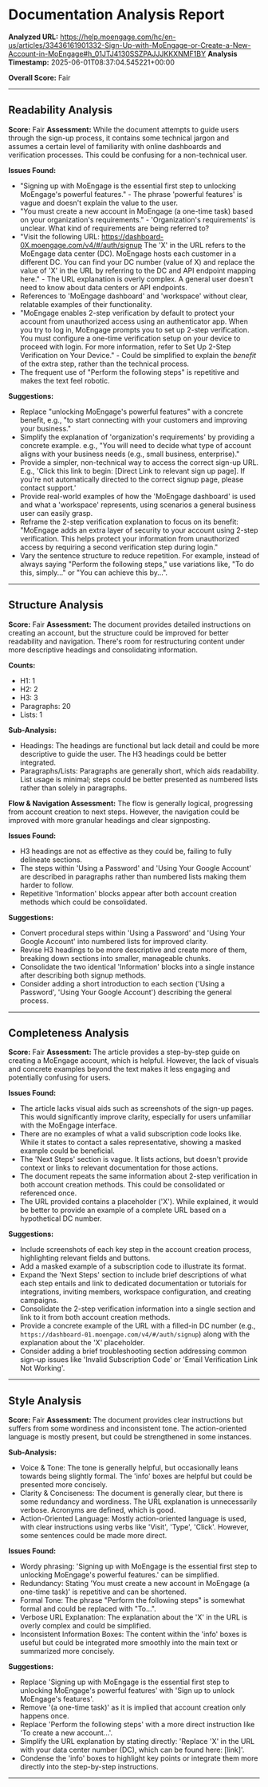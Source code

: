 # Documentation Analysis Report

**Analyzed URL:** https://help.moengage.com/hc/en-us/articles/33436161901332-Sign-Up-with-MoEngage-or-Create-a-New-Account-in-MoEngage#h_01JTJ4130SSZPAJJJKKXNMF1BY
**Analysis Timestamp:** 2025-06-01T08:37:04.545221+00:00

**Overall Score:** Fair

---

## Readability Analysis

**Score:** Fair
**Assessment:** While the document attempts to guide users through the sign-up process, it contains some technical jargon and assumes a certain level of familiarity with online dashboards and verification processes. This could be confusing for a non-technical user.

**Issues Found:**
- "Signing up with MoEngage is the essential first step to unlocking MoEngage's powerful features." - The phrase 'powerful features' is vague and doesn't explain the value to the user.
- "You must create a new account in MoEngage (a one-time task) based on your organization's requirements." - 'Organization's requirements' is unclear. What kind of requirements are being referred to?
- "Visit the following URL: https://dashboard-0X.moengage.com/v4/#/auth/signup The 'X' in the URL refers to the MoEngage data center (DC). MoEngage hosts each customer in a different DC. You can find your DC number (value of X) and replace the value of 'X' in the URL by referring to the DC and API endpoint mapping here." - The URL explanation is overly complex. A general user doesn't need to know about data centers or API endpoints.
- References to 'MoEngage dashboard' and 'workspace' without clear, relatable examples of their functionality.
- "MoEngage enables 2-step verification by default to protect your account from unauthorized access using an authenticator app. When you try to log in, MoEngage prompts you to set up 2-step verification. You must configure a one-time verification setup on your device to proceed with login. For more information, refer to Set Up 2-Step Verification on Your Device." - Could be simplified to explain the *benefit* of the extra step, rather than the technical process.
- The frequent use of "Perform the following steps" is repetitive and makes the text feel robotic.

**Suggestions:**
- Replace "unlocking MoEngage's powerful features" with a concrete benefit, e.g., "to start connecting with your customers and improving your business."
- Simplify the explanation of 'organization's requirements' by providing a concrete example. e.g., "You will need to decide what type of account aligns with your business needs (e.g., small business, enterprise)."
- Provide a simpler, non-technical way to access the correct sign-up URL. E.g., 'Click this link to begin: [Direct Link to relevant sign up page]. If you're not automatically directed to the correct signup page, please contact support.'
- Provide real-world examples of how the 'MoEngage dashboard' is used and what a 'workspace' represents, using scenarios a general business user can easily grasp.
- Reframe the 2-step verification explanation to focus on its benefit: "MoEngage adds an extra layer of security to your account using 2-step verification. This helps protect your information from unauthorized access by requiring a second verification step during login."
- Vary the sentence structure to reduce repetition. For example, instead of always saying "Perform the following steps," use variations like, "To do this, simply..." or "You can achieve this by...".

---

## Structure Analysis

**Score:** Fair
**Assessment:** The document provides detailed instructions on creating an account, but the structure could be improved for better readability and navigation. There's room for restructuring content under more descriptive headings and consolidating information.

**Counts:**
  - H1: 1
  - H2: 2
  - H3: 3
  - Paragraphs: 20
  - Lists: 1

**Sub-Analysis:**
  - Headings: The headings are functional but lack detail and could be more descriptive to guide the user. The H3 headings could be better integrated.
  - Paragraphs/Lists: Paragraphs are generally short, which aids readability. List usage is minimal; steps could be better presented as numbered lists rather than solely in paragraphs.

**Flow & Navigation Assessment:** The flow is generally logical, progressing from account creation to next steps. However, the navigation could be improved with more granular headings and clear signposting.

**Issues Found:**
- H3 headings are not as effective as they could be, failing to fully delineate sections.
- The steps within 'Using a Password' and 'Using Your Google Account' are described in paragraphs rather than numbered lists making them harder to follow.
- Repetitive 'Information' blocks appear after both account creation methods which could be consolidated.

**Suggestions:**
- Convert procedural steps within 'Using a Password' and 'Using Your Google Account' into numbered lists for improved clarity.
- Revise H3 headings to be more descriptive and create more of them, breaking down sections into smaller, manageable chunks.
- Consolidate the two identical 'Information' blocks into a single instance after describing both signup methods.
- Consider adding a short introduction to each section ('Using a Password', 'Using Your Google Account') describing the general process.

---

## Completeness Analysis

**Score:** Fair
**Assessment:** The article provides a step-by-step guide on creating a MoEngage account, which is helpful. However, the lack of visuals and concrete examples beyond the text makes it less engaging and potentially confusing for users.

**Issues Found:**
- The article lacks visual aids such as screenshots of the sign-up pages. This would significantly improve clarity, especially for users unfamiliar with the MoEngage interface.
- There are no examples of what a valid subscription code looks like. While it states to contact a sales representative, showing a masked example could be beneficial.
- The 'Next Steps' section is vague. It lists actions, but doesn't provide context or links to relevant documentation for those actions.
- The document repeats the same information about 2-step verification in both account creation methods. This could be consolidated or referenced once.
- The URL provided contains a placeholder ('X'). While explained, it would be better to provide an example of a complete URL based on a hypothetical DC number.

**Suggestions:**
- Include screenshots of each key step in the account creation process, highlighting relevant fields and buttons.
- Add a masked example of a subscription code to illustrate its format.
- Expand the 'Next Steps' section to include brief descriptions of what each step entails and link to dedicated documentation or tutorials for integrations, inviting members, workspace configuration, and creating campaigns.
- Consolidate the 2-step verification information into a single section and link to it from both account creation methods.
- Provide a concrete example of the URL with a filled-in DC number (e.g., `https://dashboard-01.moengage.com/v4/#/auth/signup`) along with the explanation about the 'X' placeholder.
- Consider adding a brief troubleshooting section addressing common sign-up issues like 'Invalid Subscription Code' or 'Email Verification Link Not Working'.

---

## Style Analysis

**Score:** Fair
**Assessment:** The document provides clear instructions but suffers from some wordiness and inconsistent tone. The action-oriented language is mostly present, but could be strengthened in some instances.

**Sub-Analysis:**
  - Voice & Tone: The tone is generally helpful, but occasionally leans towards being slightly formal. The 'info' boxes are helpful but could be presented more concisely.
  - Clarity & Conciseness: The document is generally clear, but there is some redundancy and wordiness. The URL explanation is unnecessarily verbose. Acronyms are defined, which is good.
  - Action-Oriented Language: Mostly action-oriented language is used, with clear instructions using verbs like 'Visit', 'Type', 'Click'. However, some sentences could be made more direct.

**Issues Found:**
- Wordy phrasing: 'Signing up with MoEngage is the essential first step to unlocking MoEngage's powerful features.' can be simplified.
- Redundancy: Stating 'You must create a new account in MoEngage (a one-time task)' is repetitive and can be shortened.
- Formal Tone: The phrase "Perform the following steps" is somewhat formal and could be replaced with "To...".
- Verbose URL Explanation: The explanation about the 'X' in the URL is overly complex and could be simplified.
- Inconsistent Information Boxes: The content within the 'info' boxes is useful but could be integrated more smoothly into the main text or summarized more concisely.

**Suggestions:**
- Replace 'Signing up with MoEngage is the essential first step to unlocking MoEngage's powerful features' with 'Sign up to unlock MoEngage's features'.
- Remove '(a one-time task)' as it is implied that account creation only happens once.
- Replace 'Perform the following steps' with a more direct instruction like 'To create a new account...'.
- Simplify the URL explanation by stating directly: 'Replace 'X' in the URL with your data center number (DC), which can be found here: [link]'.
- Condense the 'info' boxes to highlight key points or integrate them more directly into the step-by-step instructions.

---

